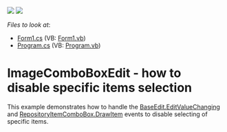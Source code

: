 <!-- default badges list -->
[![](https://img.shields.io/badge/Open_in_DevExpress_Support_Center-FF7200?style=flat-square&logo=DevExpress&logoColor=white)](https://supportcenter.devexpress.com/ticket/details/E2358)
[![](https://img.shields.io/badge/📖_How_to_use_DevExpress_Examples-e9f6fc?style=flat-square)](https://docs.devexpress.com/GeneralInformation/403183)
<!-- default badges end -->
<!-- default file list -->
*Files to look at*:

* [Form1.cs](./CS/WindowsApplication33/Form1.cs) (VB: [Form1.vb](./VB/WindowsApplication33/Form1.vb))
* [Program.cs](./CS/WindowsApplication33/Program.cs) (VB: [Program.vb](./VB/WindowsApplication33/Program.vb))
<!-- default file list end -->
# ImageComboBoxEdit - how to disable specific items selection


<p>This example demonstrates how to handle the <a href="http://documentation.devexpress.com/#WindowsForms/DevExpressXtraEditorsBaseEdit_EditValueChangingtopic">BaseEdit.EditValueChanging</a> and <a href="http://documentation.devexpress.com/#WindowsForms/DevExpressXtraEditorsRepositoryRepositoryItemComboBox_DrawItemtopic">RepositoryItemComboBox.DrawItem</a> events to disable selecting of specific items.</p>

<br/>


